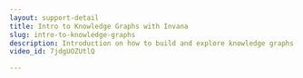 ```yaml
---
layout: support-detail
title: Intro to Knowledge Graphs with Invana
slug: intro-to-knowledge-graphs
description: Introduction on how to build and explore knowledge graphs with Invana.
video_id: 7jdgUOZUtlQ

---
```

